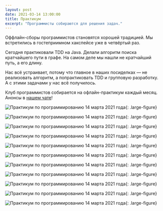 ```yaml
---
layout: post
date: 2021-03-14 13:00:00
title: Практикум
excerpt: "Программисты собираются для решения задач."
---
```


Оффлайн-сборы программистов становятся хорошей традицией. Мы встретились в гостеприимном хакспейсе уже в четвёртый раз.

Сегодня практиковали TDD на Java. Делали алгоритм поиска кратчайшего пути в графе. На самом деле мы нашли не кратчайший путь, а его длину.

Нас всё устраивает, потому что главное в наших посиделках — не реализовать алгоритм, а попрактиковать TDD и групповую разработку. А с этими задачами у нас всё получилось.

Клуб программистов собирается на офлайн-практикум каждый месяц. Анонсы в [нашем чате](https://t.me/progmsk)!

![Практикум по программированию 14 марта 2021 года](/assets/img/results/practicum/2021-03-14_01.jpg){: .large-figure}

![Практикум по программированию 14 марта 2021 года](/assets/img/results/practicum/2021-03-14_02.jpg){: .large-figure}

![Практикум по программированию 14 марта 2021 года](/assets/img/results/practicum/2021-03-14_03.jpg){: .large-figure}

![Практикум по программированию 14 марта 2021 года](/assets/img/results/practicum/2021-03-14_04.jpg){: .large-figure}

![Практикум по программированию 14 марта 2021 года](/assets/img/results/practicum/2021-03-14_05.jpg){: .large-figure}

![Практикум по программированию 14 марта 2021 года](/assets/img/results/practicum/2021-03-14_06.jpg){: .large-figure}

![Практикум по программированию 14 марта 2021 года](/assets/img/results/practicum/2021-03-14_07.jpg){: .large-figure}

![Практикум по программированию 14 марта 2021 года](/assets/img/results/practicum/2021-03-14_08.jpg){: .large-figure}

![Практикум по программированию 14 марта 2021 года](/assets/img/results/practicum/2021-03-14_09.jpg){: .large-figure}

![Практикум по программированию 14 марта 2021 года](/assets/img/results/practicum/2021-03-14_10.jpg){: .large-figure}

![Практикум по программированию 14 марта 2021 года](/assets/img/results/practicum/2021-03-14_11.jpg){: .large-figure}
